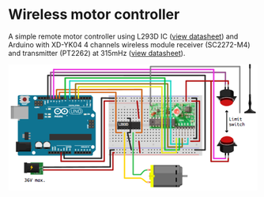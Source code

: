 # Wireless motor controller

A simple remote motor controller using L293D IC ([view datasheet](http://www.ti.com/lit/ds/symlink/l293d.pdf)) and Arduino with XD-YK04 4 channels wireless module receiver (SC2272-M4) and transmitter (PT2262) at 315mHz ([view datasheet](http://thegioiic.com/products/xd-yk04-m4-315mhz)).

![Fritzing prototype](/prototype.png)
